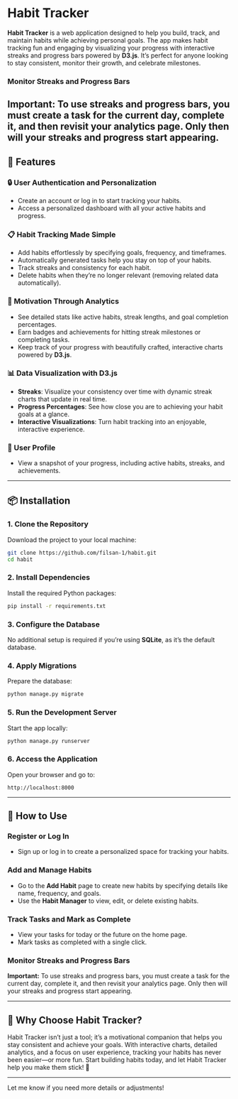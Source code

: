 # Habit Tracker

**Habit Tracker** is a web application designed to help you build, track, and maintain habits while achieving personal goals. The app makes habit tracking fun and engaging by visualizing your progress with interactive streaks and progress bars powered by **D3.js**. It’s perfect for anyone looking to stay consistent, monitor their growth, and celebrate milestones.
### Monitor Streaks and Progress Bars
**Important:** To use streaks and progress bars, you must create a task for the current day, complete it, and then revisit your analytics page. Only then will your streaks and progress start appearing.
---

## 🚀 Features

### 🔒 User Authentication and Personalization
- Create an account or log in to start tracking your habits.
- Access a personalized dashboard with all your active habits and progress.

### 📋 Habit Tracking Made Simple
- Add habits effortlessly by specifying goals, frequency, and timeframes.
- Automatically generated tasks help you stay on top of your habits.
- Track streaks and consistency for each habit.
- Delete habits when they’re no longer relevant (removing related data automatically).

### 🎯 Motivation Through Analytics
- See detailed stats like active habits, streak lengths, and goal completion percentages.
- Earn badges and achievements for hitting streak milestones or completing tasks.
- Keep track of your progress with beautifully crafted, interactive charts powered by **D3.js**.

### 📊 Data Visualization with D3.js
- **Streaks**: Visualize your consistency over time with dynamic streak charts that update in real time.
- **Progress Percentages**: See how close you are to achieving your habit goals at a glance.
- **Interactive Visualizations**: Turn habit tracking into an enjoyable, interactive experience.

### 👤 User Profile
- View a snapshot of your progress, including active habits, streaks, and achievements.

---

## 📦 Installation

### 1. Clone the Repository
Download the project to your local machine:
```bash
git clone https://github.com/filsan-1/habit.git
cd habit
```

### 2. Install Dependencies
Install the required Python packages:
```bash
pip install -r requirements.txt
```

### 3. Configure the Database
No additional setup is required if you’re using **SQLite**, as it’s the default database.

### 4. Apply Migrations
Prepare the database:
```bash
python manage.py migrate
```

### 5. Run the Development Server
Start the app locally:
```bash
python manage.py runserver
```

### 6. Access the Application
Open your browser and go to:
```plaintext
http://localhost:8000
```

---

## 🌟 How to Use

### Register or Log In
- Sign up or log in to create a personalized space for tracking your habits.

### Add and Manage Habits
- Go to the **Add Habit** page to create new habits by specifying details like name, frequency, and goals.
- Use the **Habit Manager** to view, edit, or delete existing habits.

### Track Tasks and Mark as Complete
- View your tasks for today or the future on the home page.
- Mark tasks as completed with a single click.

### Monitor Streaks and Progress Bars
**Important:** To use streaks and progress bars, you must create a task for the current day, complete it, and then revisit your analytics page. Only then will your streaks and progress start appearing.

---

## 🎉 Why Choose Habit Tracker?

Habit Tracker isn’t just a tool; it’s a motivational companion that helps you stay consistent and achieve your goals. With interactive charts, detailed analytics, and a focus on user experience, tracking your habits has never been easier—or more fun. Start building habits today, and let Habit Tracker help you make them stick! 🚀

---

Let me know if you need more details or adjustments!
